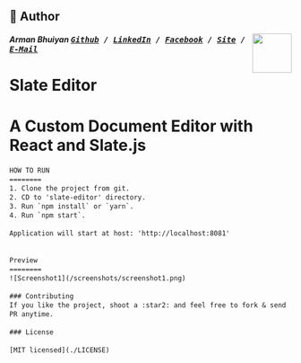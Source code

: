 ## 📝 Author
[<img src="https://media.licdn.com/dms/image/C5103AQE3SdZqmIyW0A/profile-displayphoto-shrink_200_200/0?e=1533168000&v=beta&t=reTZbwaCbB9R9V47Q9XiBGgGpY6_dS0KSK_gA8WsVCc" align="right" height="70" width="70">](http://armanbhuiyan.com)

##### Arman Bhuiyan <kbd>[Github](https://github.com/arman37) / [LinkedIn](https://www.linkedin.com/in/arman-bhuiyan) / [Facebook](https://www.facebook.com/arman.it37) / [Site](http://armanbhuiyan.com) /  [E-Mail](mailto:arman.it37@gmail.com)</kbd>

# Slate Editor

A Custom Document Editor with React and Slate.js
==================================

    HOW TO RUN
    ========
    1. Clone the project from git.
    2. CD to 'slate-editor' directory.
    3. Run `npm install` or `yarn`.
    4. Run `npm start`.

    Application will start at host: 'http://localhost:8081'


    Preview
    ========
    ![Screenshot1](/screenshots/screenshot1.png)

    ### Contributing
    If you like the project, shoot a :star2: and feel free to fork & send PR anytime.

    ### License

    [MIT licensed](./LICENSE)
